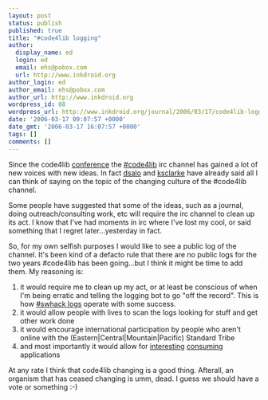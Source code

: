 ```yaml
---
layout: post
status: publish
published: true
title: "#code4lib logging"
author:
  display_name: ed
  login: ed
  email: ehs@pobox.com
  url: http://www.inkdroid.org
author_login: ed
author_email: ehs@pobox.com
author_url: http://www.inkdroid.org
wordpress_id: 88
wordpress_url: http://www.inkdroid.org/journal/2006/03/17/code4lib-logging/
date: '2006-03-17 09:07:57 +0000'
date_gmt: '2006-03-17 16:07:57 +0000'
tags: []
comments: []
---
```


<p>Since the code4lib <a href="http://www.code4lib.org/2006">conference</a> the <a href="irc://irc.freenode.net/code4lib">#code4lib</a> irc channel has gained a lot of new voices with new ideas. In fact <a href="http://web.archive.org/web/20081012074740/http://cavlec.yarinareth.net/archives/2006/03/12/fifty-ways-to-lose-your-techies/">dsalo</a> and <a href="http://www.kevinclarke.info/weblog/archives/56">ksclarke</a> have already said all I can think of saying on the topic of the changing culture of the #code4lib channel.</p>
<p>Some people have suggested that some of the ideas, such as a journal, doing outreach/consulting work, etc will require the irc channel to clean up its act. I know that I've had moments in irc where I've lost my cool, or said something that I regret later...yesterday in fact.</p>
<p>So, for my own selfish purposes I would like to see a public log of the channel. It's been kind of a defacto rule that there are no public logs for the two years #code4lib has been going...but I think it might be time to add them. My reasoning is:</p>
<ol>
<li>it would require me to clean up my act, or at least be conscious of when I'm being erratic and telling the logging bot to go "off the record". This is how <a href ="http://swhack.com">#swhack logs</a> operate with some success.</li>
<li>it would allow people with lives to scan the logs looking for stuff and get other work done</li>
<li>it would encourage international participation by people who aren't online with the (Eastern|Central|Mountain|Pacific) Standard Tribe</li>
<li>and most importantly it would allow for <a href="http://web.archive.org/web/20090411123446/http://backchannel.stamen.com:80/">interesting</a> <a href="http://onebiglibrary.net/node/27">consuming</a> applications</li>
</ol>
<p>At any rate I think that code4lib changing is a good thing. Afterall, an organism that has ceased changing is umm, dead. I guess we should have a vote or something :-)</p>
